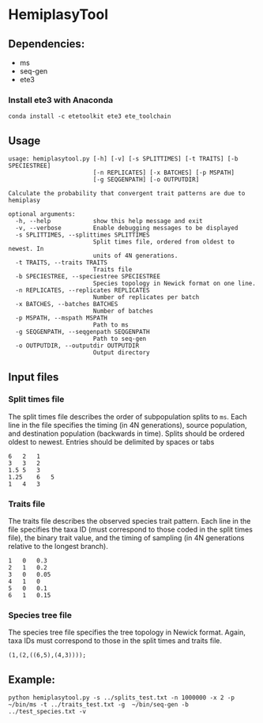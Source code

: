 # HemiplasyTool

## Dependencies:
* ms  
* seq-gen  
* ete3   

### Install ete3 with Anaconda
```
conda install -c etetoolkit ete3 ete_toolchain
```

## Usage
```
usage: hemiplasytool.py [-h] [-v] [-s SPLITTIMES] [-t TRAITS] [-b SPECIESTREE]
                        [-n REPLICATES] [-x BATCHES] [-p MSPATH]
                        [-g SEQGENPATH] [-o OUTPUTDIR]

Calculate the probability that convergent trait patterns are due to hemiplasy

optional arguments:
  -h, --help            show this help message and exit
  -v, --verbose         Enable debugging messages to be displayed
  -s SPLITTIMES, --splittimes SPLITTIMES
                        Split times file, ordered from oldest to newest. In
                        units of 4N generations.
  -t TRAITS, --traits TRAITS
                        Traits file
  -b SPECIESTREE, --speciestree SPECIESTREE
                        Species topology in Newick format on one line.
  -n REPLICATES, --replicates REPLICATES
                        Number of replicates per batch
  -x BATCHES, --batches BATCHES
                        Number of batches
  -p MSPATH, --mspath MSPATH
                        Path to ms
  -g SEQGENPATH, --seqgenpath SEQGENPATH
                        Path to seq-gen
  -o OUTPUTDIR, --outputdir OUTPUTDIR
                        Output directory
```

## Input files

### Split times file

The split times file describes the order of subpopulation splits to `ms`. Each line in the file specifies the timing (in 4N generations), source population, and destination population (backwards in time). Splits should be ordered oldest to newest. Entries should be delimited by spaces or tabs

```
6   2   1
3   3   2
1.5 5   3
1.25    6   5
1   4   3
```

### Traits file

The traits file describes the observed species trait pattern. Each line in the file specifies the taxa ID (must correspond to those coded in the split times file), the binary trait value, and the timing of sampling (in 4N generations relative to the longest branch).

```
1   0   0.3
2   1   0.2
3   0   0.05
4   1   0
5   0   0.1
6   1   0.15
```

### Species tree file

The species tree file specifies the tree topology in Newick format. Again, taxa IDs must correspond to those in the split times and traits file.

```
(1,(2,((6,5),(4,3))));
```


## Example:
```
python hemiplasytool.py -s ../splits_test.txt -n 1000000 -x 2 -p ~/bin/ms -t ../traits_test.txt -g  ~/bin/seq-gen -b ../test_species.txt -v
```